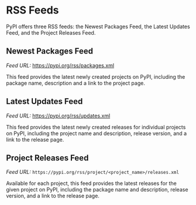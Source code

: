 # RSS Feeds

PyPI offers three RSS feeds: the Newest Packages Feed, the Latest Updates
Feed, and the Project Releases Feed.

## Newest Packages Feed

*Feed URL:* <https://pypi.org/rss/packages.xml>

This feed provides the latest newly created projects on PyPI, including the
package name, description and a link to the project page.

## Latest Updates Feed

*Feed URL:* <https://pypi.org/rss/updates.xml>

This feed provides the latest newly created releases for individual projects on
PyPI, including the project name and description, release version, and a link
to the release page.

## Project Releases Feed

*Feed URL:* `https://pypi.org/rss/project/<project_name>/releases.xml`

Available for each project, this feed provides the latest releases for the
given project on PyPI, including the package name and description, release
version, and a link to the release page.
